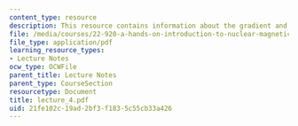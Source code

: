 ```yaml
---
content_type: resource
description: This resource contains information about the gradient and spin echoes.
file: /media/courses/22-920-a-hands-on-introduction-to-nuclear-magnetic-resonance-january-iap-1997/21fe102c19ad2bf3f1835c55cb33a426_lecture_4.pdf
file_type: application/pdf
learning_resource_types:
- Lecture Notes
ocw_type: OCWFile
parent_title: Lecture Notes
parent_type: CourseSection
resourcetype: Document
title: lecture_4.pdf
uid: 21fe102c-19ad-2bf3-f183-5c55cb33a426
---
```

